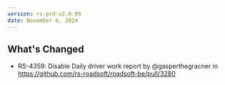 ```yaml
---
version: rs-prd-v2.0.99
date: November 6, 2024
---
```


## What's Changed
* RS-4359: Disable Daily driver work report by @gasperthegracner in https://github.com/rs-roadsoft/roadsoft-be/pull/3280
